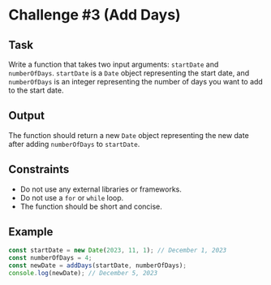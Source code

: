 # Challenge #3 (Add Days)

## Task

Write a function that takes two input arguments: `startDate` and `numberOfDays`. `startDate` is a `Date` object representing the start date, and `numberOfDays` is an integer representing the number of days you want to add to the start date.

## Output

The function should return a new `Date` object representing the new date after adding `numberOfDays` to `startDate`.

## Constraints

- Do not use any external libraries or frameworks.
- Do not use a `for` or `while` loop.
- The function should be short and concise.

## Example

```js
const startDate = new Date(2023, 11, 1); // December 1, 2023
const numberOfDays = 4;
const newDate = addDays(startDate, numberOfDays);
console.log(newDate); // December 5, 2023
```

